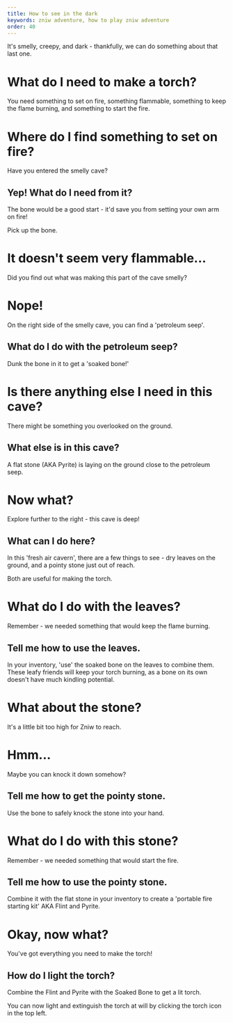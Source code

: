 ```yaml
---
title: How to see in the dark
keywords: zniw adventure, how to play zniw adventure
order: 40
---
```


It's smelly, creepy, and dark - thankfully, we can do something about that last one.

# What do I need to make a torch?
You need something to set on fire, something flammable, something to keep the flame burning, and something to start the fire.

# Where do I find something to set on fire?
Have you entered the smelly cave?

## Yep! What do I need from it?
The bone would be a good start - it'd save you from setting your own arm on fire! 

Pick up the bone.

# It doesn't seem very flammable...
Did you find out what was making this part of the cave smelly?

# Nope!
On the right side of the smelly cave, you can find a 'petroleum seep'.

## What do I do with the petroleum seep?
Dunk the bone in it to get a 'soaked bone!'

# Is there anything else I need in this cave?
There might be something you overlooked on the ground.

## What else is in this cave?
A flat stone (AKA Pyrite) is laying on the ground close to the petroleum seep.

# Now what?
Explore further to the right - this cave is deep!

## What can I do here?
In this 'fresh air cavern', there are a few things to see - dry leaves on the ground, and a pointy stone just out of reach.

Both are useful for making the torch.

# What do I do with the leaves?
Remember - we needed something that would keep the flame burning.

## Tell me how to use the leaves.
In your inventory, 'use' the soaked bone on the leaves to combine them. These leafy friends will keep your torch burning, as a bone on its own doesn't have much kindling potential.

# What about the stone?
It's a little bit too high for Zniw to reach.

# Hmm...
Maybe you can knock it down somehow?

## Tell me how to get the pointy stone.
Use the bone to safely knock the stone into your hand.

# What do I do with this stone?
Remember - we needed something that would start the fire.

## Tell me how to use the pointy stone.
Combine it with the flat stone in your inventory to create a 'portable fire starting kit' AKA Flint and Pyrite.

# Okay, now what?
You've got everything you need to make the torch!

## How do I light the torch?
Combine the Flint and Pyrite with the Soaked Bone to get a lit torch.

You can now light and extinguish the torch at will by clicking the torch icon in the top left.